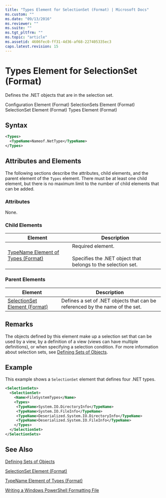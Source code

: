 ```yaml
---
title: "Types Element for SelectionSet (Format) | Microsoft Docs"
ms.custom: ""
ms.date: "09/13/2016"
ms.reviewer: ""
ms.suite: ""
ms.tgt_pltfrm: ""
ms.topic: "article"
ms.assetid: 4606fec0-ff31-4d36-af68-227405335ec3
caps.latest.revision: 15
---
```

# Types Element for SelectionSet (Format)

Defines the .NET objects that are in the selection set.

Configuration Element (Format)
SelectionSets Element (Format)
SelectionSet Element (Format)
Types Element (Format)

## Syntax

```xml
<Types>
  <TypeName>Nameof.NetType</TypeName>
</Types>

```

## Attributes and Elements

The following sections describe the attributes, child elements, and the parent element of the `Types` element. There must be at least one child element, but there is no maximum limit to the number of child elements that can be added.

### Attributes

None.

### Child Elements

|Element|Description|
|-------------|-----------------|
|[TypeName Element of Types (Format)](./typename-element-for-types-format.md)|Required element.<br /><br /> Specifies the .NET object that belongs to the selection set.|

### Parent Elements

|Element|Description|
|-------------|-----------------|
|[SelectionSet Element (Format)](./selectionset-element-format.md)|Defines a set of .NET objects that can be referenced by the name of the set.|

## Remarks

The objects defined by this element make up a selection set that can be used by a view, by a definition of a view (views can have multiple definitions), or when specifying a selection condition.  For more information about selection sets, see [Defining Sets of Objects](./defining-selection-sets.md).

## Example

This example shows a `SelectionSet` element that defines four .NET types.

```xml
<SelectionSets>
  <SelectionSet>
    <Name>FileSystemTypes</Name>
    <Types>
     <TypeName>System.IO.DirectoryInfo</TypeName>
     <TypeName>System.IO.FileInfo</TypeName>
     <TypeName>Deserialized.System.IO.DirectoryInfo</TypeName>
     <TypeName>Deserialized.System.IO.FileInfo</TypeName>
    </Types>
  </SelectionSet>
</SelectionSets>
```

## See Also

[Defining Sets of Objects](./defining-selection-sets.md)

[SelectionSet Element (Format)](./selectionset-element-format.md)

[TypeName Element of Types (Format)](./typename-element-for-types-format.md)

[Writing a Windows PowerShell Formatting File](./writing-a-windows-powershell-formatting-file.md)
